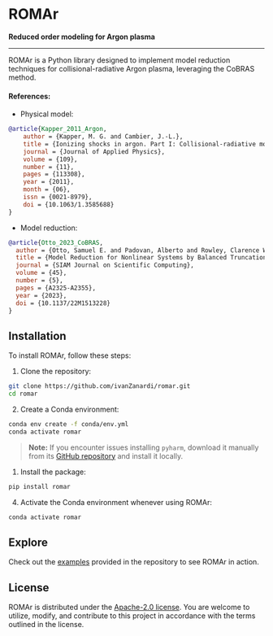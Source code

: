 # ROMAr

**Reduced order modeling for Argon plasma**

---

ROMAr is a Python library designed to implement model reduction techniques for collisional-radiative Argon plasma, leveraging the CoBRAS method.

#### References:

- Physical model:

```bibtex
@article{Kapper_2011_Argon,
    author = {Kapper, M. G. and Cambier, J.-L.},
    title = {Ionizing shocks in argon. Part I: Collisional-radiative model and steady-state structure},
    journal = {Journal of Applied Physics},
    volume = {109},
    number = {11},
    pages = {113308},
    year = {2011},
    month = {06},
    issn = {0021-8979},
    doi = {10.1063/1.3585688}
}
```

- Model reduction:

```bibtex
@article{Otto_2023_CoBRAS,
  author = {Otto, Samuel E. and Padovan, Alberto and Rowley, Clarence W.},
  title = {Model Reduction for Nonlinear Systems by Balanced Truncation of State and Gradient Covariance},
  journal = {SIAM Journal on Scientific Computing},
  volume = {45},
  number = {5},
  pages = {A2325-A2355},
  year = {2023},
  doi = {10.1137/22M1513228}
}
```

## Installation

To install ROMAr, follow these steps:

1. Clone the repository:

```bash
git clone https://github.com/ivanZanardi/romar.git
cd romar
```

2. Create a Conda environment:

```bash
conda env create -f conda/env.yml
conda activate romar
```
> **Note:** If you encounter issues installing `pyharm`, download it manually from its [GitHub repository](https://github.com/ivanZanardi/pyharm.git) and install it locally.

1. Install the package:

```bash
pip install romar
```

4. Activate the Conda environment whenever using ROMAr:

```bash
conda activate romar
```

## Explore

Check out the [examples](https://github.com/ivanZanardi/romar/tree/main/examples) provided in the repository to see ROMAr in action.

## License

ROMAr is distributed under the [Apache-2.0 license](https://github.com/ivanZanardi/romar/blob/main/LICENSE). You are welcome to utilize, modify, and contribute to this project in accordance with the terms outlined in the license.
